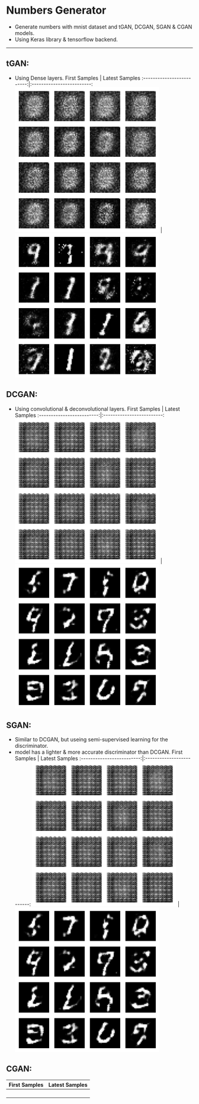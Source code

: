 # Numbers Generator
- Generate numbers with mnist dataset and tGAN, DCGAN, SGAN & CGAN models.
- Using Keras library & tensorflow backend.

----------------------------------------------------------------------------
## tGAN:
- Using Dense layers.
First Samples             |  Latest Samples
:-------------------------:|:-------------------------:
![](GAN/GAN_first_test_samples.png)  |  ![](GAN/GAN_latest_test_samples.png)

## DCGAN:
- Using convolutional & deconvolutional layers.
First Samples             |  Latest Samples
:-------------------------:|:-------------------------:
![](DCGAN/DCGAN_first_test_samples.png)  |  ![](DCGAN/DCGAN_latest_test_samples.png)

## SGAN:
- Similar to DCGAN, but useing semi-supervised learning for the discriminator.
- model has a lighter & more accurate discriminator than DCGAN.
First Samples             |  Latest Samples
:-------------------------:|:-------------------------:
![](DCGAN/DCGAN_first_test_samples.png)  |  ![](DCGAN/DCGAN_latest_test_samples.png)


## CGAN:
First Samples             |  Latest Samples
:-------------------------:|:-------------------------:
![]()  |  ![]()

